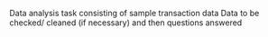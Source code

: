 Data analysis task consisting of sample transaction data 
Data to be checked/ cleaned (if necessary) and then questions answered
